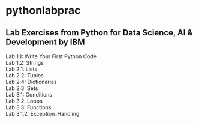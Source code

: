 # pythonlabprac

## Lab Exercises from Python for Data Science, AI & Development by IBM

Lab 1.1: Write Your First Python Code<br>
Lab 1.2: Strings<br>
Lab 2.1: Lists<br>
Lab 2.2: Tuples<br>
Lab 2.4: Dictionaries<br>
Lab 2.3: Sets<br>
Lab 3.1: Conditions<br>
Lab 3.2: Loops<br>
Lab 3.3: Functions<br>
Lab 3.1.2: Exception_Handling<br>